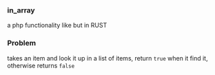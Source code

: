 ### in_array
a php functionality like but in RUST

### Problem
takes an item and look it up in a list of items, return `true` when it find it, otherwise returns `false`
